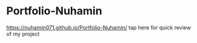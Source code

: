 # Portfolio-Nuhamin
https://nuhamin071.github.io/Portfolio-Nuhamin/ tap here for quick review of my project
